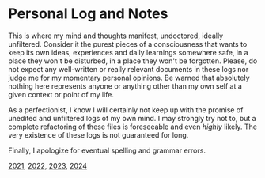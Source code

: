 # Personal Log and Notes

This is where my mind and thoughts manifest, undoctored, ideally unfiltered.
Consider it the purest pieces of a consciousness that wants to keep its own
ideas, experiences and daily learnings somewhere safe, in a place they won't
be disturbed, in a place they won't be forgotten. Please, do not expect any
well-written or really relevant documents in these logs nor judge me for my
momentary personal opinions. Be warned that absolutely nothing here represents
anyone or anything other than my own self at a given context or point of my life.

As a perfectionist, I know I will certainly not keep up with the promise of
unedited and unfiltered logs of my own mind. I may strongly try not to, but
a complete refactoring of these files is foreseeable and even *highly*
likely. The very existence of these logs is not guaranteed for long.

Finally, I apologize for eventual spelling and grammar errors.

[2021](2021), [2022](2022), [2023](2023), [2024](2024)
